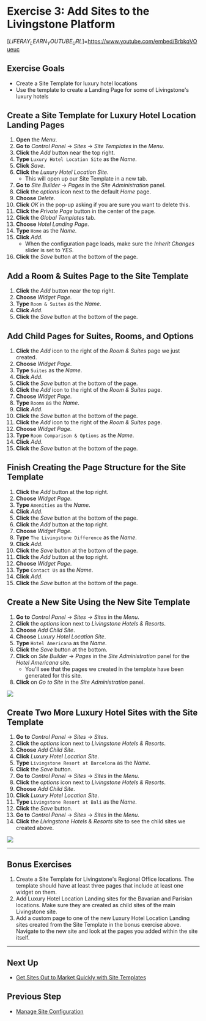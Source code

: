# Exercise 3: Add Sites to the Livingstone Platform

[$LIFERAY_LEARN_YOUTUBE_URL$]=https://www.youtube.com/embed/BrbkqVOueuc

## Exercise Goals

* Create a Site Template for luxury hotel locations
* Use the template to create a Landing Page for some of Livingstone's luxury hotels

## Create a Site Template for Luxury Hotel Location Landing Pages

1. **Open** the _Menu_.
2. **Go to** _Control Panel_ → _Sites_ → _Site Templates_ in the _Menu_. 
3. **Click** the _Add_ button near the top right.
4. **Type** `Luxury Hotel Location Site` as the _Name_. 
5. **Click** _Save_.  
6. **Click** the _Luxury Hotel Location Site_.
	- This will open up our Site Template in a new tab.
7. **Go to** _Site Builder_ → _Pages_ in the _Site Administration_ panel.
8. **Click** the _options_ icon next to the default _Home_ page.
9. **Choose** _Delete_.
10. **Click** _OK_ in the pop-up asking if you are sure you want to delete this.
11. **Click** the _Private Page_ button in the center of the page.
12. **Click** the _Global Templates_ tab.  
13. **Choose** _Hotel Landing Page_.
14. **Type** `Home` as the _Name_.
15. **Click** _Add_.
	- When the configuration page loads, make sure the _Inherit Changes_ slider is set to _YES_.
16. **Click** the _Save_ button at the bottom of the page.

## Add a Room & Suites Page to the Site Template

1. **Click** the _Add_ button near the top right.
2. **Choose** _Widget Page_.
3. **Type** `Room & Suites` as the _Name_.
4. **Click** _Add_.
5. **Click** the _Save_ button at the bottom of the page.

## Add Child Pages for Suites, Rooms, and Options

1. **Click** the _Add_ icon to the right of the _Room & Suites_ page we just created.
2. **Choose** _Widget Page_.
3. **Type** `Suites` as the _Name_.
4. **Click** _Add_.
5. **Click** the _Save_ button at the bottom of the page.
6. **Click** the _Add_ icon to the right of the _Room & Suites_ page.
7. **Choose** _Widget Page_.
8. **Type** `Rooms` as the _Name_.
9. **Click** _Add_.
10. **Click** the _Save_ button at the bottom of the page.
11. **Click** the _Add_ icon to the right of the _Room & Suites_ page.
12. **Choose** _Widget Page_.
13. **Type** `Room Comparison & Options` as the _Name_.
14. **Click** _Add_.
15. **Click** the _Save_ button at the bottom of the page.

## Finish Creating the Page Structure for the Site Template

1. **Click** the _Add_ button at the top right.
2. **Choose** _Widget Page_.
3. **Type** `Amenities` as the _Name_.
4. **Click** _Add_.
5. **Click** the _Save_ button at the bottom of the page.
6. **Click** the _Add_ button at the top right.
7. **Choose** _Widget Page_.
8. **Type** `The Livingstone Difference` as the _Name_.
9. **Click** _Add_.
10. **Click** the _Save_ button at the bottom of the page.
11. **Click** the _Add_ button at the top right.
12. **Choose** _Widget Page_.
13. **Type** `Contact Us` as the _Name_.
14. **Click** _Add_.
15. **Click** the _Save_ button at the bottom of the page.

## Create a New Site Using the New Site Template

1. **Go to** _Control Panel_ → _Sites_ → _Sites_ in the _Menu_.   
2. **Click** the _options_ icon next to _Livingstone Hotels & Resorts_.
3. **Choose** _Add Child Site_.  
4. **Choose** _Luxury Hotel Location Site_.
5. **Type** `Hotel Americana` as the _Name_.
6. **Click** the _Save_ button at the bottom.
7. **Click** on _Site Builder_ → _Pages_ in the _Site Administration_ panel for the _Hotel Americana_ site.
	* You'll see that the pages we created in the template have been generated for this site.
8. **Click** on _Go to Site_ in the _Site Administration_ panel.

<img src="../images/exercise-images/hotel-americana.png" style="max-height: 100%" />

## Create Two More Luxury Hotel Sites with the Site Template

1. **Go to** _Control Panel_ → _Sites_ → _Sites_.  
2. **Click** the _options_ icon next to _Livingstone Hotels & Resorts_.  
3. **Choose** _Add Child Site_.
4. **Click** _Luxury Hotel Location Site_.
4. **Type** `Livingstone Resort at Barcelona` as the _Name_.  
6. **Click** the _Save_ button.
7. **Go to** _Control Panel_ → _Sites_ → _Sites_ in the _Menu_.  
8. **Click** the _options_ icon next to _Livingstone Hotels & Resorts_.  
9. **Choose** _Add Child Site_.
10. **Click** _Luxury Hotel Location Site_.
11. **Type** `Livingstone Resort at Bali` as the _Name_.  
12. **Click** the _Save_ button.
13. **Go to** _Control Panel_ → _Sites_ → _Sites_ in the _Menu_.
14. **Click** the _Livingstone Hotels & Resorts_ site to see the child sites we created above. 

<img src="../images/exercise-images/three-hotel-location-sites.png" style="max-height: 100%;">

---

## Bonus Exercises

1. Create a Site Template for Livingstone's Regional Office locations. The template should have at least three pages that include at least one widget on them.
2. Add Luxury Hotel Location Landing sites for the Bavarian and Parisian locations. Make sure they are created as child sites of the main Livingstone site.
3. Add a custom page to one of the new Luxury Hotel Location Landing sites created from the Site Template in the bonus exercise above. Navigate to the new site and look at the pages you added within the site itself. 

---

## Next Up

* [Get Sites Out to Market Quickly with Site Templates](./get-sites-to-market-with-site-templates.md)

## Previous Step

* [Manage Site Configuration](./manage-site-configuration.md)